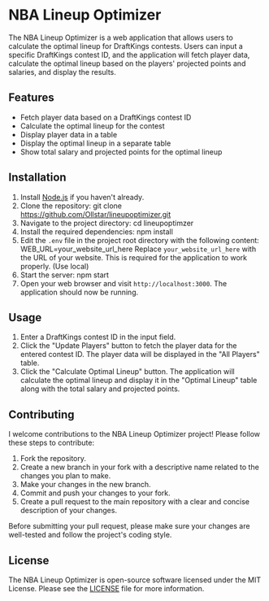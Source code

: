 # NBA Lineup Optimizer

The NBA Lineup Optimizer is a web application that allows users to calculate the optimal lineup for DraftKings contests. Users can input a specific DraftKings contest ID, and the application will fetch player data, calculate the optimal lineup based on the players' projected points and salaries, and display the results.

## Features

- Fetch player data based on a DraftKings contest ID
- Calculate the optimal lineup for the contest
- Display player data in a table
- Display the optimal lineup in a separate table
- Show total salary and projected points for the optimal lineup

## Installation

1. Install [Node.js](https://nodejs.org/en/) if you haven't already.
2. Clone the repository:
   git clone https://github.com/Ollstar/lineupoptimizer.git
3. Navigate to the project directory:
   cd lineupoptimzer
4. Install the required dependencies:
   npm install
5. Edit the `.env` file in the project root directory with the following content:
   WEB_URL=your_website_url_here
   Replace `your_website_url_here` with the URL of your website. This is required for the application to work properly. (Use local)
6. Start the server:
   npm start
7. Open your web browser and visit `http://localhost:3000`. The application should now be running.

## Usage

1. Enter a DraftKings contest ID in the input field.
2. Click the "Update Players" button to fetch the player data for the entered contest ID. The player data will be displayed in the "All Players" table.
3. Click the "Calculate Optimal Lineup" button. The application will calculate the optimal lineup and display it in the "Optimal Lineup" table along with the total salary and projected points.

## Contributing

I welcome contributions to the NBA Lineup Optimizer project! Please follow these steps to contribute:

1. Fork the repository.
2. Create a new branch in your fork with a descriptive name related to the changes you plan to make.
3. Make your changes in the new branch.
4. Commit and push your changes to your fork.
5. Create a pull request to the main repository with a clear and concise description of your changes.

Before submitting your pull request, please make sure your changes are well-tested and follow the project's coding style.

## License

The NBA Lineup Optimizer is open-source software licensed under the MIT License. Please see the [LICENSE](LICENSE) file for more information.
